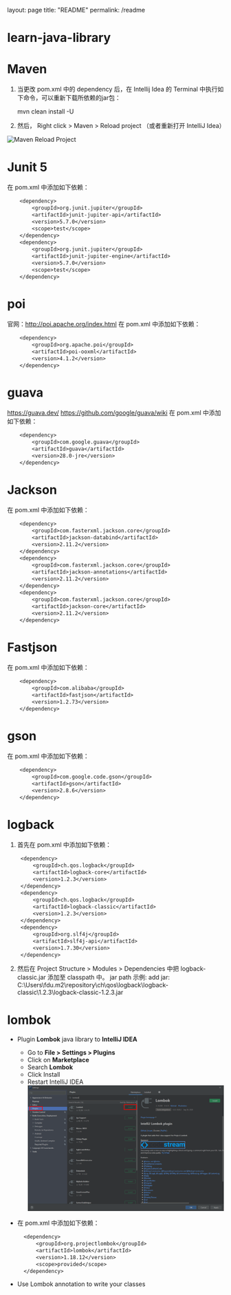 layout: page
title: "README"
permalink: /readme
# learn-java-library

# Maven
1. 当更改 pom.xml 中的 dependency 后，在 Intellij Idea 的 Terminal 中执行如下命令，可以重新下载所依赖的jar包：

    mvn clean install -U
    
2. 然后， Right click > Maven > Reload project （或者重新打开 IntelliJ Idea）

![Maven Reload Project](/assets/images/MavenReloadProject.png)

# Junit 5
在 pom.xml 中添加如下依赖：

        <dependency>
            <groupId>org.junit.jupiter</groupId>
            <artifactId>junit-jupiter-api</artifactId>
            <version>5.7.0</version>
            <scope>test</scope>
        </dependency>
        <dependency>
            <groupId>org.junit.jupiter</groupId>
            <artifactId>junit-jupiter-engine</artifactId>
            <version>5.7.0</version>
            <scope>test</scope>
        </dependency>

# poi
官网：http://poi.apache.org/index.html
在 pom.xml 中添加如下依赖：

        <dependency>
            <groupId>org.apache.poi</groupId>
            <artifactId>poi-ooxml</artifactId>
            <version>4.1.2</version>
        </dependency>

# guava
https://guava.dev/
https://github.com/google/guava/wiki
在 pom.xml 中添加如下依赖：

        <dependency>
            <groupId>com.google.guava</groupId>
            <artifactId>guava</artifactId>
            <version>28.0-jre</version>
        </dependency>

# Jackson
在 pom.xml 中添加如下依赖：

        <dependency>
            <groupId>com.fasterxml.jackson.core</groupId>
            <artifactId>jackson-databind</artifactId>
            <version>2.11.2</version>
        </dependency>
        <dependency>
            <groupId>com.fasterxml.jackson.core</groupId>
            <artifactId>jackson-annotations</artifactId>
            <version>2.11.2</version>
        </dependency>
        <dependency>
            <groupId>com.fasterxml.jackson.core</groupId>
            <artifactId>jackson-core</artifactId>
            <version>2.11.2</version>
        </dependency>

        
# Fastjson
在 pom.xml 中添加如下依赖：

        <dependency>
            <groupId>com.alibaba</groupId>
            <artifactId>fastjson</artifactId>
            <version>1.2.73</version>
        </dependency>

# gson
在 pom.xml 中添加如下依赖：

        <dependency>
            <groupId>com.google.code.gson</groupId>
            <artifactId>gson</artifactId>
            <version>2.8.6</version>
        </dependency>

# logback
1. 首先在 pom.xml 中添加如下依赖：

        <dependency>
            <groupId>ch.qos.logback</groupId>
            <artifactId>logback-core</artifactId>
            <version>1.2.3</version>
        </dependency>
        <dependency>
            <groupId>ch.qos.logback</groupId>
            <artifactId>logback-classic</artifactId>
            <version>1.2.3</version>
        </dependency>
        <dependency>
            <groupId>org.slf4j</groupId>
            <artifactId>slf4j-api</artifactId>
            <version>1.7.30</version>
        </dependency>
        
2. 然后在 Project Structure > Modules > Dependencies 中把 logback-classic.jar 添加至 classpath 中。
jar path 示例: add jar: C:\Users\fdu\.m2\repository\ch\qos\logback\logback-classic\1.2.3\logback-classic-1.2.3.jar

# lombok

* Plugin **Lombok** java library to **IntelliJ IDEA**
  * Go to **File > Settings > Plugins**
  * Click on **Marketplace**
  * Search **Lombok**
  * Click Install
  * Restart IntelliJ IDEA
  ![Install Lombok Plugin](assets/images/LombokPlugin.png?raw=true)

* 在 pom.xml 中添加如下依赖：

        <dependency>
            <groupId>org.projectlombok</groupId>
            <artifactId>lombok</artifactId>
            <version>1.18.12</version>
            <scope>provided</scope>
        </dependency>

* Use Lombok annotation to write your classes
